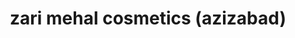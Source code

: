 ---
title: "zari mehal cosmetics (azizabad)"
url: /karachi/zari-mehal-cosmetics-azizabad/
shop: beauty
---